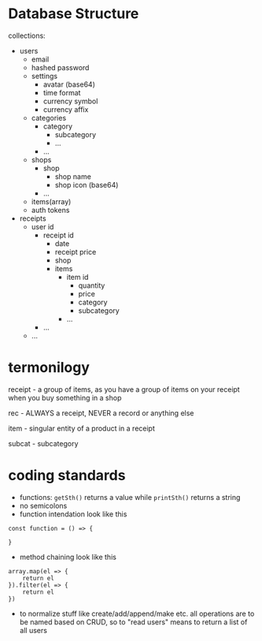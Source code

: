 # Database Structure

collections:
- users
	- email
	- hashed password
	- settings
		- avatar (base64)
		- time format
		- currency symbol
		- currency affix
	- categories
		- category
			- subcategory
			- ...
		- ...
	- shops
		- shop
			- shop name
			- shop icon (base64)
		- ...
	- items(array)
	- auth tokens
- receipts
	- user id
		- receipt id
			- date
			- receipt price
			- shop
			- items
				- item id
					- quantity
					- price
					- category
					- subcategory
				- ...
		- ...
	- ...

# termonilogy

receipt - a group of items, as you have a group of items on your receipt when you buy something in a shop

rec - ALWAYS a receipt, NEVER a record or anything else

item - singular entity of a product in a receipt

subcat - subcategory

# coding standards

- functions: `getSth()` returns a value while `printSth()` returns a string
- no semicolons
- function intendation look like this
```
const function = () => {

}
```
- method chaining look like this
```
array.map(el => {
	return el
}).filter(el => {
	return el
})
```

- to normalize stuff like create/add/append/make etc. all operations are to be named based on CRUD, so to "read users" means to return a list of all users
		